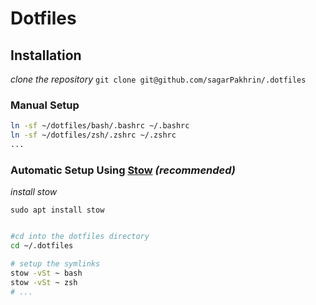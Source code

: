# Dotfiles

## Installation

_clone the repository_
`git clone git@github.com/sagarPakhrin/.dotfiles`

### Manual Setup

```bash
ln -sf ~/dotfiles/bash/.bashrc ~/.bashrc
ln -sf ~/dotfiles/zsh/.zshrc ~/.zshrc
...
```

### Automatic Setup Using [Stow](https://www.gnu.org/software/stow/) _(recommended)_

_install stow_

`sudo apt install stow`

```bash

#cd into the dotfiles directory
cd ~/.dotfiles

# setup the symlinks
stow -vSt ~ bash
stow -vSt ~ zsh
# ...
```
